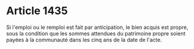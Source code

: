 # Article 1435

Si l'emploi ou le remploi est fait par anticipation, le bien acquis est propre, sous la condition que les sommes attendues du patrimoine propre soient payées à la communauté dans les cinq ans de la date de l'acte.
